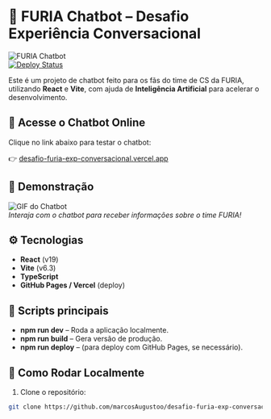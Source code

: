 # 🤖 FURIA Chatbot – Desafio Experiência Conversacional

![FURIA Chatbot](https://img.shields.io/badge/FURIA%20Chatbot-v1.0-%2300AFFF?style=flat-square)  
[![Deploy Status](https://img.shields.io/badge/Deploy-Vercel-blue?style=flat-square)](https://desafio-furia-exp-conversacional.vercel.app)  

Este é um projeto de chatbot feito para os fãs do time de CS da FURIA, utilizando **React** e **Vite**, com ajuda de **Inteligência Artificial** para acelerar o desenvolvimento.

## 🚀 Acesse o Chatbot Online

Clique no link abaixo para testar o chatbot:

👉 [desafio-furia-exp-conversacional.vercel.app](https://desafio-furia-exp-conversacional.vercel.app)

## 📸 Demonstração

![GIF do Chatbot](https://user-images.githubusercontent.com/00000000/000000000/00000000.png)  
*Interaja com o chatbot para receber informações sobre o time FURIA!*

## ⚙️ Tecnologias

- **React** (v19)
- **Vite** (v6.3)
- **TypeScript**
- **GitHub Pages / Vercel** (deploy)

## 📁 Scripts principais

- **npm run dev** – Roda a aplicação localmente.
- **npm run build** – Gera versão de produção.
- **npm run deploy** – (para deploy com GitHub Pages, se necessário).

## 🔧 Como Rodar Localmente

1. Clone o repositório:

```bash
git clone https://github.com/marcosAugustoo/desafio-furia-exp-conversacional.git
